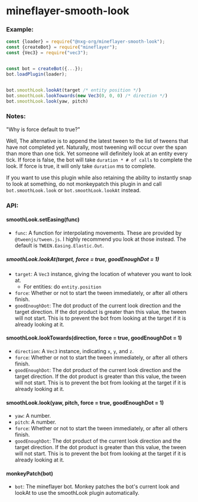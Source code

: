 # mineflayer-smooth-look


### Example:
```js
const {loader} = require("@nxg-org/mineflayer-smooth-look");
const {createBot} = require("mineflayer");
const {Vec3} = require("vec3");


const bot = createBot({...});
bot.loadPlugin(loader);


bot.smoothLook.lookAt(target /* entity position */)
bot.smoothLook.lookTowards(new Vec3(0, 0, 0) /* direction */)
bot.smoothLook.look(yaw, pitch)
```



### Notes:

"Why is force default to true?"

Well, The alternative is to append the latest tween to the list of tweens that have not completed yet. Naturally, most tweening will occur over the span than more than one tick. Yet someone will definitely look at an entity every tick. If force is false, the bot will take `duration * # of calls` to complete the look. If force is true, it will only take `duration` ms to complete.

If you want to use this plugin while also retaining the ability to instantly snap to look at something, do not monkeypatch this plugin in and call `bot.smoothLook.look` or `bot.smoothLook.lookAt` instead.


### API:


#### smoothLook.setEasing(func)
- `func`: A function for interpolating movements. These are provided by `@tweenjs/tween.js`. 
I highly recommend you look at those instead. The default is `TWEEN.Easing.Elastic.Out`.


##### smoothLook.lookAt(target, force = true, goodEnoughDot = 1)
- `target`: A `Vec3` instance,  giving the location of whatever you want to look at.
    - For entities: do `entity.position`
- `force`: Whether or not to start the tween immediately, or after all others finish.
- `goodEnoughDot`: The dot product of the current look direction and the target direction. If the dot product is greater than this value, the tween will not start. This is to prevent the bot from looking at the target if it is already looking at it.


#### smoothLook.lookTowards(direction, force = true, goodEnoughDot = 1)
- `direction`: A `Vec3` instance, indicating `x`, `y`, and `z`.
- `force`: Whether or not to start the tween immediately, or after all others finish.
- `goodEnoughDot`: The dot product of the current look direction and the target direction. If the dot product is greater than this value, the tween will not start. This is to prevent the bot from looking at the target if it is already looking at it.


#### smoothLook.look(yaw, pitch, force = true, goodEnoughDot = 1)
- `yaw`: A number.
- `pitch`: A number.
- `force`: Whether or not to start the tween immediately, or after all others finish.
- `goodEnoughDot`: The dot product of the current look direction and the target direction. If the dot product is greater than this value, the tween will not start. This is to prevent the bot from looking at the target if it is already looking at it.


#### monkeyPatch(bot)
- `bot`: The mineflayer bot.
Monkey patches the bot's current look and lookAt to use the smoothLook plugin automatically.

